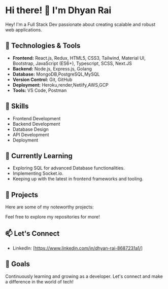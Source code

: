 # Hi there! 👋 I'm Dhyan Rai

Hey! I'm a Full Stack Dev passionate about creating scalable and robust web applications.

## 🔧 Technologies & Tools

- **Frontend:** React.js, Redux, HTML5, CSS3, Tailwind, Material UI, Bootstrap, JavaScript (ES6+), Typescript, SCSS, Next.JS
- **Backend:** Node.js, Express.js, Golang
- **Database:** MongoDB,PostgreSQL,MySQL
- **Version Control:** Git, GitHub
- **Deployment:** Heroku,render,Netlify,AWS,GCP
- **Tools:** VS Code, Postman

## 💼 Skills

- Frontend Development
- Backend Development
- Database Design
- API Development
- Deployment

## 🌱 Currently Learning

- Exploring SQL for advanced Database functionalities.
- Implementing Socket.io.
- Keeping up with the latest in frontend frameworks and tooling.

## 🚀 Projects

Here are some of my noteworthy projects:

Feel free to explore my repositories for more!

## 📫 Let's Connect

- LinkedIn: [https://www.linkedin.com/in/dhyan-rai-8687231a1/]

## 🎯 Goals

Continuously learning and growing as a developer. Let's connect and make a difference in the world of tech!


